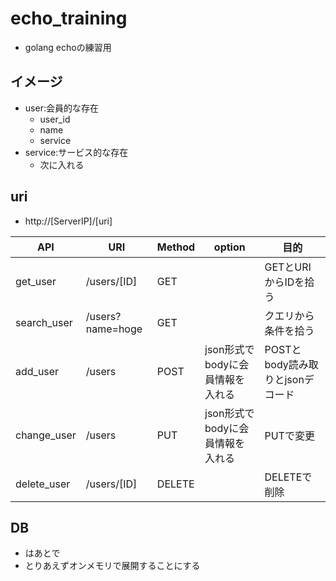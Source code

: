 # echo_training

- golang echoの練習用

## イメージ

- user:会員的な存在
  - user_id
  - name
  - service
- service:サービス的な存在
  - 次に入れる

## uri

- http://[ServerIP]/[uri]

|     API     |       URI        | Method |              option              |               目的               |
| ----------- | ---------------- | ------ | -------------------------------- | -------------------------------- |
| get_user    | /users/[ID]      | GET    |                                  | GETとURIからIDを拾う             |
| search_user | /users?name=hoge | GET    |                                  | クエリから条件を拾う             |
| add_user    | /users           | POST   | json形式でbodyに会員情報を入れる | POSTとbody読み取りとjsonデコード |
| change_user | /users           | PUT    | json形式でbodyに会員情報を入れる | PUTで変更                        |
| delete_user | /users/[ID]      | DELETE |                                  | DELETEで削除                     |

## DB

- はあとで
- とりあえずオンメモリで展開することにする